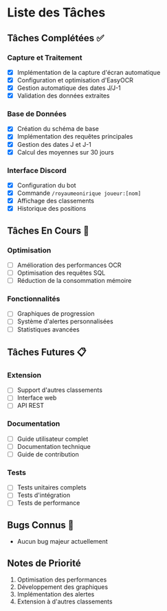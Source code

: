 # Liste des Tâches

## Tâches Complétées ✅

### Capture et Traitement
- [x] Implémentation de la capture d'écran automatique
- [x] Configuration et optimisation d'EasyOCR
- [x] Gestion automatique des dates J/J-1
- [x] Validation des données extraites

### Base de Données
- [x] Création du schéma de base
- [x] Implémentation des requêtes principales
- [x] Gestion des dates J et J-1
- [x] Calcul des moyennes sur 30 jours

### Interface Discord
- [x] Configuration du bot
- [x] Commande `/royaumeonirique joueur:[nom]`
- [x] Affichage des classements
- [x] Historique des positions

## Tâches En Cours 🔄

### Optimisation
- [ ] Amélioration des performances OCR
- [ ] Optimisation des requêtes SQL
- [ ] Réduction de la consommation mémoire

### Fonctionnalités
- [ ] Graphiques de progression
- [ ] Système d'alertes personnalisées
- [ ] Statistiques avancées

## Tâches Futures 📋

### Extension
- [ ] Support d'autres classements
- [ ] Interface web
- [ ] API REST

### Documentation
- [ ] Guide utilisateur complet
- [ ] Documentation technique
- [ ] Guide de contribution

### Tests
- [ ] Tests unitaires complets
- [ ] Tests d'intégration
- [ ] Tests de performance

## Bugs Connus 🐛
- Aucun bug majeur actuellement

## Notes de Priorité
1. Optimisation des performances
2. Développement des graphiques
3. Implémentation des alertes
4. Extension à d'autres classements